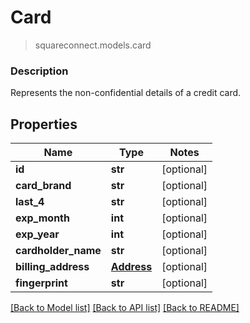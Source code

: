 # Card
> squareconnect.models.card

### Description

Represents the non-confidential details of a credit card.

## Properties
Name | Type | Notes
------------ | ------------- | -------------
**id** | **str** | [optional] 
**card_brand** | **str** | [optional] 
**last_4** | **str** | [optional] 
**exp_month** | **int** | [optional] 
**exp_year** | **int** | [optional] 
**cardholder_name** | **str** | [optional] 
**billing_address** | [**Address**](Address.md) | [optional] 
**fingerprint** | **str** | [optional] 

[[Back to Model list]](../README.md#documentation-for-models) [[Back to API list]](../README.md#documentation-for-api-endpoints) [[Back to README]](../README.md)



